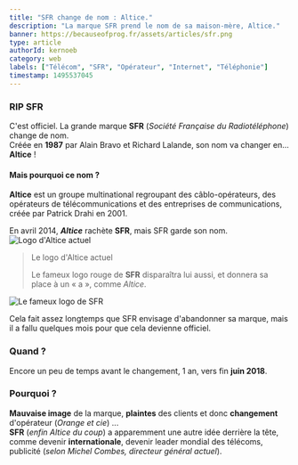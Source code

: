 ```yaml
---
title: "SFR change de nom : Altice."
description: "La marque SFR prend le nom de sa maison-mère, Altice."
banner: https://becauseofprog.fr/assets/articles/sfr.png
type: article
authorId: kernoeb
category: web
labels: ["Télécom", "SFR", "Opérateur", "Internet", "Téléphonie"]
timestamp: 1495537045
---
```


### RIP SFR

 C'est officiel. La grande marque **SFR** (*Société Française du Radiotéléphone*) change de nom.  
 Créée en **1987** par Alain Bravo et Richard Lalande, son nom va changer en... **Altice** ! 

#### Mais pourquoi ce nom ?

 **Altice** est un groupe multinational regroupant des câblo-opérateurs, des opérateurs de télécommunications et des entreprises de communications, créée par Patrick Drahi en 2001.

 En avril 2014, ***Altice*** rachète **SFR**, mais SFR garde son nom.  
 ![Logo d'Altice actuel](https://becauseofprog.fr/assets/articles/sfr-change-de-nom-2.png)

 
>  Le logo d'Altice actuel
> 
>   Le fameux logo rouge de **SFR** disparaîtra lui aussi, et donnera sa place à un « a », comme *Altice*.

 ![Le fameux logo de SFR](https://becauseofprog.fr/assets/articles/sfr-change-de-nom-1.jpg)

 Cela fait assez longtemps que SFR envisage d'abandonner sa marque, mais il a fallu quelques mois pour que cela devienne officiel.

### Quand ?

 Encore un peu de temps avant le changement, 1 an, vers fin **juin 2018**.

### Pourquoi ?

 **Mauvaise image** de la marque, **plaintes** des clients et donc **changement** d'opérateur (*Orange et cie*) ...  
 **SFR** (*enfin Altice du coup*) a apparemment une autre idée derrière la tête, comme devenir **internationale**, devenir leader mondial des télécoms, publicité (*selon Michel Combes, directeur général actuel*).

 
